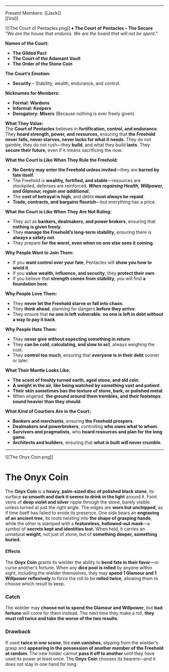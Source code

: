 ***
Present Members: 
	[[Jack]]  
	[[Vol]]  

![[The Court of Pentacles.png]]
**♦ The Court of Pentacles – The Secure**  
*"We are the house that endures. We are the hoard that will not be spent."*  

**Names of the Court:**  
- **The Gilded Pact**  
- **The Court of the Adamant Vault**  
- **The Order of the Stone Coin**  

**The Court’s Emotion:**  
- **Security** – Stability, wealth, endurance, and control.  

**Nicknames for Members:**  
- **Formal:** **Wardens**  
- **Informal:** **Keepers**  
- **Derogatory:** **Misers** (Because nothing is ever freely given)  

**What They Value:**  
The **Court of Pentacles** believes in **fortification, control, and endurance**. They **hoard strength, power, and resources**, ensuring that **the Freehold never falls, never starves, never lacks for what it needs**. They do not gamble, they do not rush—they **build**, and what they build **lasts**. They **secure their future**, even if it means sacrificing the now.  

**What the Court is Like When They Rule the Freehold:**  
- **No Gentry may enter the Freehold unless invited**—they are **barred by fate itself**.  
- The Freehold is **wealthy, fortified, and stable**—resources are stockpiled, defenses are reinforced.  ***When regaining Health, Willpower, and Glamour, regain one additional.***
- The **cost of betrayal is high**, and debts **must always be repaid**.  
- **Trade, contracts, and bargains flourish**—but everything has a price.  

**What the Court is Like When They Are Not Ruling:**  
- They act as **bankers, dealmakers, and power brokers**, ensuring that **nothing is given freely**.  
- They **manage the Freehold’s long-term stability**, ensuring there is **always a safety net**.  
- They prepare **for the worst, even when no one else sees it coming**.  

**Why People Want to Join Them:**  
- If you **want control over your fate**, Pentacles will **show you how to wield it**.  
- If you **value wealth, influence, and security**, they **protect their own**.  
- If you believe that **strength comes from stability**, you will find **a foundation here**.  

**Why People Love Them:**  
- They **never let the Freehold starve or fall into chaos**.  
- They **think ahead**, planning for dangers **before they arrive**.  
- They ensure that **no one is left vulnerable**, **no one is left in debt without a way to pay it back**.  

**Why People Hate Them:**  
- They **never give without expecting something in return**.  
- They **can be cold, calculating, and slow to act**, always weighing the cost.  
- They **control too much**, ensuring that **everyone is in their debt** sooner or later.  

**What Their Mantle Looks Like:**  
- **The scent of freshly turned earth, aged stone, and old coin**.  
- **A weight in the air, like being watched by something vast and patient**.  
- **Their skin sometimes has the texture of stone, bark, or polished metal**.  
- When angered, **the ground around them trembles, and their footsteps sound heavier than they should**.  

**What Kind of Courtiers Are in the Court:**  
- **Bankers and merchants**, ensuring **the Freehold prospers**.  
- **Dealmakers and powerbrokers**, controlling **who owes what to whom**.  
- **Survivors and pragmatists**, who **hoard resources and plan for the long game**.  
- **Architects and builders**, ensuring that **what is built will never crumble**.
---
![[The Onyx Coin.png]]
# **The Onyx Coin**  

The **Onyx Coin** is a **heavy, palm-sized disc of polished black stone**, its surface **so smooth and dark it seems to drink in the light** around it. Faint veins of **deep violet and silver** ripple through the stone, barely visible unless turned at just the right angle. The edges are **worn but unchipped**, as if time itself has failed to erode its presence. One side bears an **engraving of an ancient tree**, its roots twisting into **the shape of grasping hands**, while the other is stamped with a **featureless, hollowed-out mask**—a symbol of **secrets kept and identities lost.** When held, it carries an unnatural **weight**, not just of stone, but of **something deeper, something buried.**  
#### **Effects**  
The **Onyx Coin** grants its wielder the ability to **bend fate in their favor**—or curse another’s fortune. When any **dice pool is rolled** by anyone within sight, including the wielder themselves, they may **spend 1 Glamour and 1 Willpower reflexively** to force the roll to be **rolled twice**, allowing them to choose which result to keep.  
### **Catch**  
The wielder may **choose not to spend the Glamour and Willpower**, but **bad fortune** will come for them instead. The next time they make a roll, **they must roll twice and take the worse of the two results.**  
### **Drawback**  
If used **twice in one scene**, the **coin vanishes**, slipping from the wielder’s grasp and **appearing in the possession of another member of the Freehold at random**. The new holder cannot **pass it off to another** until they have used its power at least once. The **Onyx Coin** chooses its bearers—and it does not stay in one hand for long.